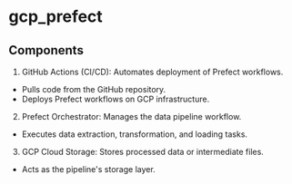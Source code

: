 # gcp_prefect

## Components
1. GitHub Actions (CI/CD): Automates deployment of Prefect workflows.
- Pulls code from the GitHub repository.
- Deploys Prefect workflows on GCP infrastructure.
2. Prefect Orchestrator: Manages the data pipeline workflow.
- Executes data extraction, transformation, and loading tasks.
3. GCP Cloud Storage: Stores processed data or intermediate files.
- Acts as the pipeline's storage layer.